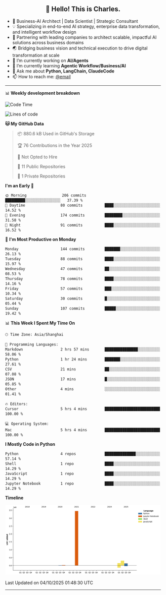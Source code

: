 <h2 align="center">👋 Hello! This is Charles.</h2>
<!--<p align="center">
  <a href="https://blog.athulcyriac.co">Blog</a> •
  <a href="https://twitter.com/athulcajay">Twitter</a>
</p>-->



-  🚀 Business-AI Architect | Data Scientist | Strategic Consultant
-  💡 Specializing in end-to-end AI strategy, enterprise data transformation, and intelligent workflow design
-  🏢 Partnering with leading companies to architect scalable, impactful AI solutions across business domains
-  🌏 Bridging business vision and technical execution to drive digital transformation at scale
- 🔭 I’m currently working on **AI/Agents**
- 🌱 I’m currently learning **Agentic Workflow/Business/AI**
- 💬 Ask me about **Python, LangChain, ClaudeCode**
- 📫 How to reach me: [@email](liuxinhe@outlook.com)

-------
📊 **Weekly development breakdown**
<!--START_SECTION:waka-->
![Code Time](http://img.shields.io/badge/Code%20Time-153%20hrs%2051%20mins-blue)

![Lines of code](https://img.shields.io/badge/From%20Hello%20World%20I%27ve%20Written-4.1%20million%20lines%20of%20code-blue)

**🐱 My GitHub Data** 

> 📦 880.6 kB Used in GitHub's Storage 
 > 
> 🏆 76 Contributions in the Year 2025
 > 
> 🚫 Not Opted to Hire
 > 
> 📜 11 Public Repositories 
 > 
> 🔑 1 Private Repositories 
 > 
**I'm an Early 🐤** 

```text
🌞 Morning                206 commits         █████████░░░░░░░░░░░░░░░░   37.39 % 
🌆 Daytime                80 commits          ████░░░░░░░░░░░░░░░░░░░░░   14.52 % 
🌃 Evening                174 commits         ████████░░░░░░░░░░░░░░░░░   31.58 % 
🌙 Night                  91 commits          ████░░░░░░░░░░░░░░░░░░░░░   16.52 % 
```
📅 **I'm Most Productive on Monday** 

```text
Monday                   144 commits         ███████░░░░░░░░░░░░░░░░░░   26.13 % 
Tuesday                  88 commits          ████░░░░░░░░░░░░░░░░░░░░░   15.97 % 
Wednesday                47 commits          ██░░░░░░░░░░░░░░░░░░░░░░░   08.53 % 
Thursday                 78 commits          ████░░░░░░░░░░░░░░░░░░░░░   14.16 % 
Friday                   57 commits          ███░░░░░░░░░░░░░░░░░░░░░░   10.34 % 
Saturday                 30 commits          █░░░░░░░░░░░░░░░░░░░░░░░░   05.44 % 
Sunday                   107 commits         █████░░░░░░░░░░░░░░░░░░░░   19.42 % 
```


📊 **This Week I Spent My Time On** 

```text
🕑︎ Time Zone: Asia/Shanghai

💬 Programming Languages: 
Markdown                 2 hrs 57 mins       ███████████████░░░░░░░░░░   58.06 % 
Python                   1 hr 24 mins        ███████░░░░░░░░░░░░░░░░░░   27.61 % 
CSV                      21 mins             ██░░░░░░░░░░░░░░░░░░░░░░░   07.08 % 
JSON                     17 mins             █░░░░░░░░░░░░░░░░░░░░░░░░   05.85 % 
Other                    4 mins              ░░░░░░░░░░░░░░░░░░░░░░░░░   01.41 % 

🔥 Editors: 
Cursor                   5 hrs 4 mins        █████████████████████████   100.00 % 

💻 Operating System: 
Mac                      5 hrs 4 mins        █████████████████████████   100.00 % 
```

**I Mostly Code in Python** 

```text
Python                   4 repos             ██████████████░░░░░░░░░░░   57.14 % 
Shell                    1 repo              ████░░░░░░░░░░░░░░░░░░░░░   14.29 % 
JavaScript               1 repo              ████░░░░░░░░░░░░░░░░░░░░░   14.29 % 
Jupyter Notebook         1 repo              ████░░░░░░░░░░░░░░░░░░░░░   14.29 % 
```



**Timeline**

![Lines of Code chart](https://raw.githubusercontent.com/XinheLIU/XinheLIU/master/assets/bar_graph.png)


 Last Updated on 04/10/2025 01:48:30 UTC
<!--END_SECTION:waka-->
-------
<!--**XinheLIU/XinheLIU** is a ✨ _special_ ✨ repository because its `README.md` (this file) appears on your GitHub profile.
